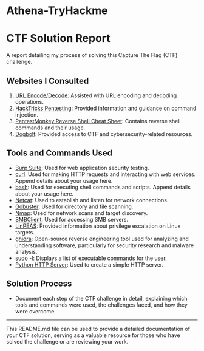 # Athena-TryHackme

# CTF Solution Report

A report detailing my process of solving this Capture The Flag (CTF) challenge.

## Websites I Consulted
1. [URL Encode/Decode](https://www.eso.org/~ndelmott/url_encode.html): Assisted with URL encoding and decoding operations.
2. [HackTricks Pentesting](https://book.hacktricks.xyz/pentesting-web/command-injection): Provided information and guidance on command injection.
3. [PentestMonkey Reverse Shell Cheat Sheet](https://pentestmonkey.net/cheat-sheet/shells/reverse-shell-cheat-sheet): Contains reverse shell commands and their usage.
4. [Dogbolt](https://dogbolt.org/): Provided access to CTF and cybersecurity-related resources.

## Tools and Commands Used
- [Burp Suite](https://portswigger.net/burp): Used for web application security testing.
- [curl](https://curl.se/): Used for making HTTP requests and interacting with web services. Append details about your usage here.
- [bash](https://www.gnu.org/software/bash/): Used for executing shell commands and scripts. Append details about your usage here.
- [Netcat](https://linux.die.net/man/1/nc): Used to establish and listen for network connections.
- [Gobuster](https://github.com/OJ/gobuster): Used for directory and file scanning.
- [Nmap](https://nmap.org/): Used for network scans and target discovery.
- [SMBClient](https://www.samba.org/samba/docs/current/man-html/smbclient.1.html): Used for accessing SMB servers.
- [LinPEAS](https://github.com/carlospolop/privilege-escalation-awesome-scripts-suite): Provided information about privilege escalation on Linux targets.
- [ghidra](https://ghidra-sre.org/): Open-source reverse engineering tool used for analyzing and understanding software, particularly for security research and malware analysis.
- [sudo -l](https://linux.die.net/man/8/sudo): Displays a list of executable commands for the user.
- [Python HTTP Server](https://docs.python.org/3/library/http.server.html): Used to create a simple HTTP server.

## Solution Process
- Document each step of the CTF challenge in detail, explaining which tools and commands were used, the challenges faced, and how they were overcome.

---

This README.md file can be used to provide a detailed documentation of your CTF solution, serving as a valuable resource for those who have solved the challenge or are reviewing your work.
